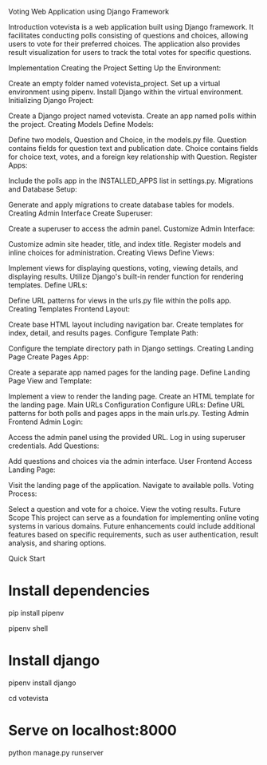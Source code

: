Voting Web Application using Django Framework

Introduction
votevista is a web application built using Django framework. It facilitates conducting polls consisting of questions and choices, allowing users to vote for their preferred choices. The application also provides result visualization for users to track the total votes for specific questions.

Implementation
Creating the Project
Setting Up the Environment:

Create an empty folder named votevista_project.
Set up a virtual environment using pipenv.
Install Django within the virtual environment.
Initializing Django Project:

Create a Django project named votevista.
Create an app named polls within the project.
Creating Models
Define Models:

Define two models, Question and Choice, in the models.py file.
Question contains fields for question text and publication date.
Choice contains fields for choice text, votes, and a foreign key relationship with Question.
Register Apps:

Include the polls app in the INSTALLED_APPS list in settings.py.
Migrations and Database Setup:

Generate and apply migrations to create database tables for models.
Creating Admin Interface
Create Superuser:

Create a superuser to access the admin panel.
Customize Admin Interface:

Customize admin site header, title, and index title.
Register models and inline choices for administration.
Creating Views
Define Views:

Implement views for displaying questions, voting, viewing details, and displaying results.
Utilize Django's built-in render function for rendering templates.
Define URLs:

Define URL patterns for views in the urls.py file within the polls app.
Creating Templates
Frontend Layout:

Create base HTML layout including navigation bar.
Create templates for index, detail, and results pages.
Configure Template Path:

Configure the template directory path in Django settings.
Creating Landing Page
Create Pages App:

Create a separate app named pages for the landing page.
Define Landing Page View and Template:

Implement a view to render the landing page.
Create an HTML template for the landing page.
Main URLs Configuration
Configure URLs:
Define URL patterns for both polls and pages apps in the main urls.py.
Testing
Admin Frontend
Admin Login:

Access the admin panel using the provided URL.
Log in using superuser credentials.
Add Questions:

Add questions and choices via the admin interface.
User Frontend
Access Landing Page:

Visit the landing page of the application.
Navigate to available polls.
Voting Process:

Select a question and vote for a choice.
View the voting results.
Future Scope
This project can serve as a foundation for implementing online voting systems in various domains. Future enhancements could include additional features based on specific requirements, such as user authentication, result analysis, and sharing options.

Quick Start
# Install dependencies
pip install pipenv

pipenv shell
# Install django
pipenv install django

cd votevista
# Serve on localhost:8000
python manage.py runserver
